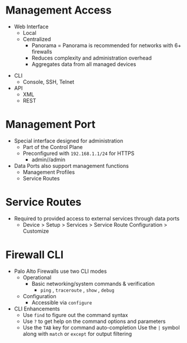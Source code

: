 # Management Access
+ Web Interface
    - Local
    - Centralized
        - Panorama
    = Panorama is recommended for networks with 6+ firewalls
        - Reduces complexity and administration overhead
        - Aggregates data from all managed devices
- CLI
    - Console, SSH, Telnet
- API
    - XML
    - REST
# Management Port
- Special interface designed for administration
    - Part of the Control Plane
    - Preconfigured with `192.168.1.1/24` for HTTPS
        - admin//admin
- Data Ports also support management functions
    - Management Profiles
    - Service Routes
# Service Routes
- Required to provided access to external services through data ports
    - Device > Setup > Services > Service Route Configuration > Customize

# Firewall CLI
- Palo Alto Firewalls use two CLI modes
    - Operational
        - Basic networking/system commands & verification
            - `ping` , `traceroute` , `show` , `debug`
    - Configuration
        - Accessible via `configure`       
- CLI Enhancements
    - Use `find` to figure out the command syntax
    - Use `?` to get help on the command options and parameters
    - Use the `TAB` key for command auto-completion
    Use the `|` symbol along with `match` or `except` for output filtering        